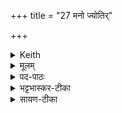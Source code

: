 +++
title = "27 मनो ज्योतिर्"

+++


<details><summary>Keith</summary>

Mind, light, rejoice in the oblation  
May he unite the scattered sacrifice;  
The offerings at dawn and evening  
I unite with oblation and ghee.
</details>

<details><summary>मूलम्</summary>

मनो॒ ज्योति॑र् जुषता॒म् आज्य॒व्ँ  
विच्छि॑न्नय्ँ य॒ज्ञꣳ सम् इ॒मन् द॑धातु ।    
या इ॒ष्टा उ॒षसो॑ नि॒म्रुच॑श् च॒   
तास् सन्द॑धामि ह॒विषा॑ घृ॒तेन॑  ॥
</details>

<details><summary>पद-पाठः</summary>

मनः॑ । ज्योतिः॑ । जु॒ष॒ता॒म्॒ । आज्य᳚म् । विच्छि॑न्न॒मिति॒ वि-छि॒न्न॒म्॒ । य॒ज्ञम् । समिति॑ । इ॒मम् । द॒धा॒तु॒ ॥ याः । इ॒ष्टाः । उ॒षसः॑ । नि॒म्रुच॒ इति॑ नि-म्रुचः॑ । च॒ । ताः । समिति॑ । द॒धा॒मि॒ । ह॒विषा᳚ । घृ॒तेन॑ ॥  
</details>

<details><summary>भट्टभास्कर-टीका</summary>

त्रिष्टुबियं, विराड्वा ॥ पूर्वार्धर्चो व्याख्यातः ।

[हे अग्ने तव **ज्योतिः** कीदृशं मननीयम् ।

यद्वा - **मनश्** शेषमुद्वासितेन पीडितं यन् मननीयम् एवासीत्  
नान्यत्वे[त्र]विद्यते तद् इदम् **आज्यं जुषतां** सेवतां अनेन कर्मणा पूर्ववत्समृद्धमस्तु ।

यद्वा - **मनस्** सदा मननीयं मनोहरं अग्न्याख्यं **ज्योतिः** उद्वासनापराधं चेतस्य् अकृत्वा **जुषताम् आज्यम्** इति । ततो **विच्छिन्नम्** उद्वासने तव **यज्ञम् इमं सन्दधातु** ।
]

सर्वस्य **मनो** द्योतमानोयमग्निर् **इदम् आज्यं जुषतां**, जुषमाणश् चेमं **विच्छिन्नं यज्ञं सन्दधात्व्** इति । 

**या इष्टाः** 'तास् सन्दधामि' इति वचनात् मयि प्रोषिते प्रमत्ते वा । **या उषसः** अन्यैर् यजमानैर् इष्टाः, मयानिष्टा इत्यर्थसिद्धम् । 

यद्वा - **इष्टा** यागार्हा मयानिष्टास् संधातुं **या इष्टाः** । इच्छतेर्निष्ठा ।  
इषेर्वा गतिकर्मणः, इष्टाः गताः विना यागेनातिवाहिताः ।  
**उषसः** अहरारम्भाः प्रातश्च सायं चेति यावत् । 

**म्रुचु** म्लुचु स्तेयकरणे, सम्पदादि-लक्षणः क्विप् ।  
**तास् सन्दधामि** अनेन घृतेनैव हविषा चरुणा सङ्गताः करोमि अनेन हविषा यागवतीः करोमि । अथापरम् - या इष्टाः पूर्वं मया यागवत्यः कृताः या उषसः उदया दिवसा इत्यर्थः । याश्च निम्रुचः लुप्तयागा उषसस्ता उभयीरुषसः अनेन हविषा सन्दधामि संयोजयामि, यागवतीरेव सर्वाः करोमि, इष्टानिष्टविभागरहिताः करोमीत्यर्थः ॥
</details>

<details><summary>सायण-टीका</summary>

कल्पः — “नवमीं चेदति प्रवसेन्मित्रो जनान्यातयति प्रजानन्निति मैत्र्योप  
स्थाय मनो ज्योतिर्जुषतामित्याहुतिं जुहुयात्” इति।  

निर्गमनतिथिमारभ्य नवमीं तिथिमतिक्रम्य प्रवासे सत्येतदवगन्तव्यम्। तत्र मित्रो जनानिति मन्त्रोऽन्यत्राऽऽम्नातः।  

मनो ज्योतिरिति। पूर्वार्धं भूमिर्भूम्नेत्यनुवाके व्याख्यातम्। या उषसः प्रातःकालोपलक्षिता आहुतयः, याश्च निम्रुचोऽस्तमयकालोपलक्षिता आहुतय इष्टा इतरैर्यजमानैरनुष्ठिता मया त्वन्तरितास्ताः सर्वा आहुतीरनेन घृतेन हविषा संदधामि अविच्छिन्नाः करोमि। 
</details>
